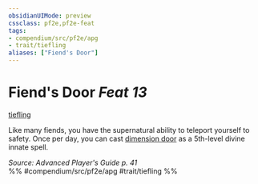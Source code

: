 ```yaml
---
obsidianUIMode: preview
cssclass: pf2e,pf2e-feat
tags:
- compendium/src/pf2e/apg
- trait/tiefling
aliases: ["Fiend's Door"]
---
```

# Fiend's Door  *Feat 13*  
[tiefling](../../rules/traits/tiefling-b1.md)  


Like many fiends, you have the supernatural ability to teleport yourself to safety. Once per day, you can cast [dimension door](../spells/dimension-door.md) as a 5th-level divine innate spell.

*Source: Advanced Player's Guide p. 41*  
%% #compendium/src/pf2e/apg #trait/tiefling %%